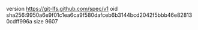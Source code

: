 version https://git-lfs.github.com/spec/v1
oid sha256:9950a6e9f01c1ea6ca9f580dafceb6b3144bcd2042f5bbb46e828130cdff996a
size 9607
